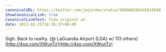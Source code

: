 ```yaml
---
canonicalURL: https://twitter.com/jmjordan/status/306080268345815040
ShowCanonicalLink: true
CanonicalLinkText: View original on
date: 2013-02-25T16:36:37+00:00
---
```

Sigh. Back to reality. (@ LaGuardia Airport (LGA) w/ 113 others) [http://4sq.com/XWunTz](http://4sq.com/XWunTz)